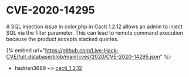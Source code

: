 # CVE-2020-14295

A SQL injection issue in color.php in Cacti 1.2.12 allows an admin to inject SQL via the filter parameter. This can lead to remote command execution because the product accepts stacked queries.

{% embed url="https://github.com/Live-Hack-CVE/full_database/blob/main/cves/2020/CVE-2020-14295.json" %}


* hadrian3689 ~> [cacti_1.2.12](https://zeste.alice-snow.ru/2020/database/cve-2020-14295/cacti_1.2.12-hadrian3689)